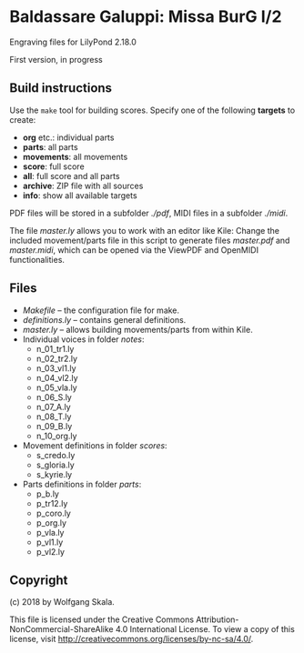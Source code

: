 # Baldassare Galuppi: Missa BurG I/2

Engraving files for LilyPond 2.18.0

First version, in progress


## Build instructions

Use the `make` tool for building scores. Specify one of the following **targets** to create:

* **org** etc.: individual parts
* **parts**: all parts
* **movements**: all movements
* **score**: full score
* **all**: full score and all parts
* **archive**: ZIP file with all sources
* **info**: show all available targets

PDF files will be stored in a subfolder *./pdf*, MIDI files in a subfolder *./midi*.

The file *master.ly* allows you to work with an editor like Kile: Change the included movement/parts file in this script to generate files *master.pdf* and *master.midi*, which can be opened via the ViewPDF and OpenMIDI functionalities.


## Files

* *Makefile* – the configuration file for make.
* *definitions.ly* – contains general definitions.
* *master.ly* – allows building movements/parts from within Kile.
* Individual voices in folder *notes*:
    * n_01_tr1.ly
    * n_02_tr2.ly
    * n_03_vl1.ly
    * n_04_vl2.ly
    * n_05_vla.ly
    * n_06_S.ly
    * n_07_A.ly
    * n_08_T.ly
    * n_09_B.ly
    * n_10_org.ly
* Movement definitions in folder *scores*:
    * s_credo.ly
    * s_gloria.ly
    * s_kyrie.ly
* Parts definitions in folder *parts*:
    * p_b.ly
    * p_tr12.ly
    * p_coro.ly
    * p_org.ly
    * p_vla.ly
    * p_vl1.ly
    * p_vl2.ly


## Copyright

(c) 2018 by Wolfgang Skala.

This file is licensed under the Creative Commons Attribution-NonCommercial-ShareAlike 4.0 International License.
To view a copy of this license, visit http://creativecommons.org/licenses/by-nc-sa/4.0/.
